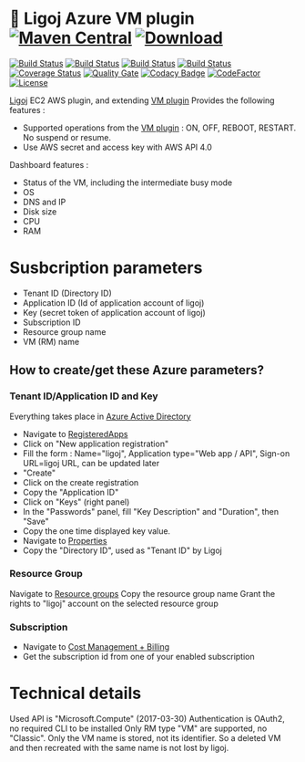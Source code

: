 # :link: Ligoj Azure VM plugin [![Maven Central](https://maven-badges.herokuapp.com/maven-central/org.ligoj.plugin/plugin-vm-azure/badge.svg)](https://maven-badges.herokuapp.com/maven-central/org.ligoj.plugin/plugin-vm-azure) [![Download](https://api.bintray.com/packages/ligoj/maven-repo/plugin-vm-azure/images/download.svg) ](https://bintray.com/ligoj/maven-repo/plugin-vm-azure/_latestVersion)

[![Build Status](https://travis-ci.org/ligoj/plugin-vm-azure.svg?branch=master)](https://travis-ci.org/ligoj/plugin-vm-azure)
[![Build Status](https://circleci.com/gh/ligoj/plugin-vm-azure.svg?style=svg)](https://circleci.com/gh/ligoj/plugin-vm-azure)
[![Build Status](https://semaphoreci.com/api/v1/ligoj/plugin-vm-azure/branches/master/shields_badge.svg)](https://semaphoreci.com/ligoj/plugin-vm-azure)
[![Build Status](https://ci.appveyor.com/api/projects/status/80sqifivkdifpaxp/branch/master?svg=true)](https://ci.appveyor.com/project/ligoj/plugin-vm-azure/branch/master)
[![Coverage Status](https://coveralls.io/repos/github/ligoj/plugin-vm-azure/badge.svg?branch=master)](https://coveralls.io/github/ligoj/plugin-vm-azure?branch=master)
[![Quality Gate](https://sonarcloud.io/api/project_badges/measure?metric=alert_status&project=org.ligoj.plugin:plugin-vm-azure)](https://sonarcloud.io/dashboard/index/org.ligoj.plugin:plugin-vm-azure)
[![Codacy Badge](https://api.codacy.com/project/badge/Grade/edaa5b4d7dc0405eb10302b4ec34fbec)](https://www.codacy.com/app/ligoj/plugin-vm-azure?utm_source=github.com&amp;utm_medium=referral&amp;utm_content=ligoj/plugin-vm-azure&amp;utm_campaign=Badge_Grade)
[![CodeFactor](https://www.codefactor.io/repository/github/ligoj/plugin-vm-azure/badge)](https://www.codefactor.io/repository/github/ligoj/plugin-vm-azure)
[![License](http://img.shields.io/:license-mit-blue.svg)](http://fabdouglas.mit-license.org/)

[Ligoj](https://github.com/ligoj/ligoj) EC2 AWS plugin, and extending [VM plugin](https://github.com/ligoj/plugin-vm)
Provides the following features :
- Supported operations from the [VM plugin](https://github.com/ligoj/plugin-vm) : ON, OFF, REBOOT, RESTART. No suspend or resume.
- Use AWS secret and access key with AWS API 4.0

Dashboard features :
- Status of the VM, including the intermediate busy mode
- OS
- DNS and IP
- Disk size
- CPU
- RAM

# Susbcription parameters
* Tenant ID (Directory ID)
* Application ID (Id of application account of ligoj)
* Key (secret token of application account of ligoj)
* Subscription ID
* Resource group name
* VM (RM) name

## How to create/get these Azure parameters?
### Tenant ID/Application ID and Key
Everything takes place in [Azure Active Directory](https://portal.azure.com/?l=en.en-us#blade/Microsoft_AAD_IAM)
* Navigate to [RegisteredApps](https://portal.azure.com/?l=en.en-us#blade/Microsoft_AAD_IAM/ActiveDirectoryMenuBlade/RegisteredApps)
* Click on "New application registration"
* Fill the form : Name="ligoj", Application type="Web app / API", Sign-on URL=ligoj URL, can be updated later
* "Create"
* Click on the create registration
* Copy the "Application ID"
* Click on "Keys" (right panel)
* In the "Passwords" panel, fill "Key Description" and "Duration", then "Save"
* Copy the one time displayed key value. 
* Navigate to [Properties](https://portal.azure.com/?l=en.en-us#blade/Microsoft_AAD_IAM/ActiveDirectoryMenuBlade/Properties)
* Copy the "Directory ID", used as "Tenant ID" by Ligoj

### Resource Group
Navigate to [Resource groups](https://portal.azure.com/?l=en.en-us#blade/HubsExtension/Resources/resourceType/Microsoft.Resources%2Fsubscriptions%2FresourceGroups)
Copy the resource group name
Grant the rights to "ligoj" account on the selected resource group

### Subscription
* Navigate to [Cost Management + Billing](https://portal.azure.com/?l=en.en-us#blade/Microsoft_Azure_Billing/SubscriptionsBlade)
* Get the subscription id from one of your enabled subscription

# Technical details
Used API is "Microsoft.Compute" (2017-03-30)
Authentication is OAuth2, no required CLI to be installed
Only RM type "VM" are supported, no "Classic".
Only the VM name is stored, not its identifier. So a deleted VM and then recreated with the same name is not lost by ligoj.
